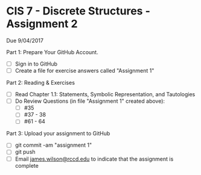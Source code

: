 # CIS 7 - Discrete Structures - Assignment 2
Due 9/04/2017

Part 1: Prepare Your GitHub Account.

  - [ ]  Sign in to GitHub    
  - [ ]  Create a file for exercise answers called "Assignment 1"

Part 2: Reading & Exercises

  - [ ] Read Chapter 1.1: Statements, Symbolic Representation, and Tautologies
  - [ ] Do Review Questions (in file "Assignment 1" created above):
    - [ ] #35
    - [ ] #37 - 38
    - [ ] #61 - 64

Part 3: Upload your assignment to GitHub

  - [ ] git commit -am "assignment 1"
  - [ ] git push
  - [ ] Email james.wilson@rccd.edu to indicate that the assignment is complete